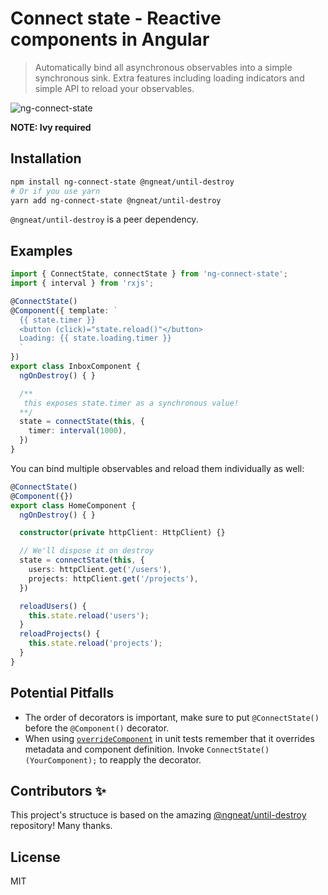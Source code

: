 # Connect state - Reactive components in Angular

> Automatically bind all asynchronous observables into a simple synchronous sink. Extra features including loading indicators and simple API to reload your observables.

![ng-connect-state](https://github.com/Rush/ng-connect-state/workflows/ng-connect-state/badge.svg)

**NOTE: Ivy required**

## Installation

```bash
npm install ng-connect-state @ngneat/until-destroy
# Or if you use yarn
yarn add ng-connect-state @ngneat/until-destroy
```

`@ngneat/until-destroy` is a peer dependency.

## Examples

```ts
import { ConnectState, connectState } from 'ng-connect-state';
import { interval } from 'rxjs';

@ConnectState()
@Component({ template: `
  {{ state.timer }}
  <button (click)="state.reload()"</button>
  Loading: {{ state.loading.timer }}
  `
})
export class InboxComponent {
  ngOnDestroy() { }

  /**
   this exposes state.timer as a synchronous value!
  **/
  state = connectState(this, {
    timer: interval(1000),
  })
}
```

You can bind multiple observables and reload them individually as well:

```ts
@ConnectState()
@Component({})
export class HomeComponent {
  ngOnDestroy() { }

  constructor(private httpClient: HttpClient) {}

  // We'll dispose it on destroy
  state = connectState(this, {
    users: httpClient.get('/users'),
    projects: httpClient.get('/projects'),
  })

  reloadUsers() {
    this.state.reload('users');
  }
  reloadProjects() {
    this.state.reload('projects');
  }
}
```

## Potential Pitfalls

- The order of decorators is important, make sure to put `@ConnectState()` before the `@Component()` decorator.
- When using [`overrideComponent`](https://angular.io/api/core/testing/TestBed#overrideComponent) in unit tests remember that it overrides metadata and component definition. Invoke `ConnectState()(YourComponent);` to reapply the decorator.

## Contributors ✨

This project's structuce is based on the amazing [@ngneat/until-destroy](https://github.com/ngneat/until-destroy) repository! Many thanks.

## License

MIT
